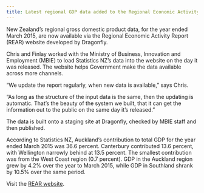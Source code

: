 ```yaml
---
title: Latest regional GDP data added to the Regional Economic Activity Report
---
```

New Zealand’s regional gross domestic product data, for the year ended March 2015, are
now available via the Regional Economic Activity Report (REAR) website
developed by Dragonfly. 

<!--more-->

Chris and Finlay worked with
the Ministry of Business, Innovation and Employment (MBIE) to load 
Statistics NZ’s data into the website on the day it was released. The website helps Government make the data
available across more channels.

“We update the report regularly, when new data is available,” says Chris. 

“As long as the structure of the input data is the same, then the updating is 
automatic. That’s the beauty of the system we built, that it can get the information 
out to the public on the same day it’s released.” 

The data is built onto a staging site at Dragonfly, checked by MBIE staff and then published. 

According to Statistics NZ, Auckland’s contribution to total GDP for the year 
ended March 2015 was 36.6 percent. Canterbury contributed 13.6 percent, with 
Wellington narrowly behind at 13.5 percent. The smallest contribution was from 
the West Coast region (0.7 percent). GDP in the Auckland region grew by 4.2% over the year to 
March 2015, while GDP in Southland shrank by 10.5% over the same period.

Visit the [REAR website](http://webrear.mbie.govt.nz).
